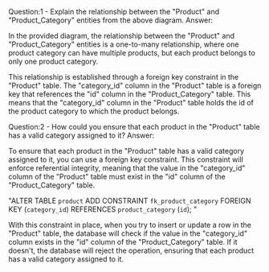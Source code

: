 Question:1 - Explain the relationship between the "Product" and "Product_Category" entities from the above diagram.
Answer:

In the provided diagram, the relationship between the "Product" and "Product_Category" entities is a one-to-many relationship, where one product category can have multiple products, but each product belongs to only one product category.

This relationship is established through a foreign key constraint in the "Product" table. The "category_id" column in the "Product" table is a foreign key that references the "id" column in the "Product_Category" table. This means that the "category_id" column in the "Product" table holds the id of the product category to which the product belongs.

Question:2 - How could you ensure that each product in the "Product" table has a valid category assigned to it?
Answer:

To ensure that each product in the "Product" table has a valid category assigned to it, you can use a foreign key constraint. This constraint will enforce referential integrity, meaning that the value in the "category_id" column of the "Product" table must exist in the "id" column of the "Product_Category" table.

"ALTER TABLE `product`
ADD CONSTRAINT `fk_product_category`
FOREIGN KEY (`category_id`)
REFERENCES `product_category` (`id`);
"

With this constraint in place, when you try to insert or update a row in the "Product" table, the database will check if the value in the "category_id" column exists in the "id" column of the "Product_Category" table. If it doesn't, the database will reject the operation, ensuring that each product has a valid category assigned to it.
